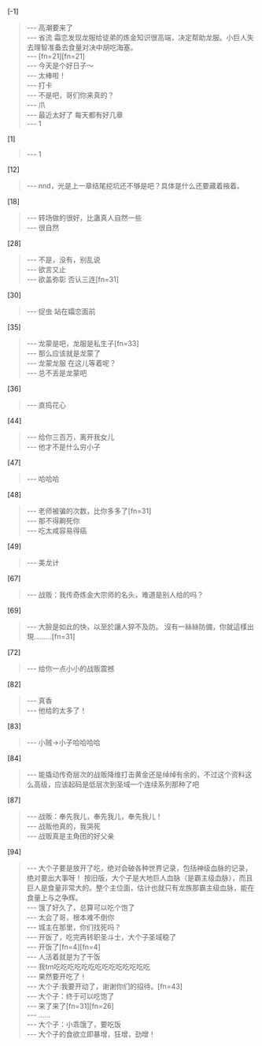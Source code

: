 
[-1] 
>--- 高潮要来了<br>
>--- 省流 霜恋发现龙服给徒弟的炼金知识很高端，决定帮助龙服。小巨人失去理智准备去食量对决中胡吃海塞。<br>
>--- [fn=21][fn=21]<br>
>--- 今天是个好日子～<br>
>--- 太棒啦！<br>
>--- 打卡<br>
>--- 不是吧，哥们你来真的？<br>
>--- 爪<br>
>--- 最近太好了 每天都有好几章<br>
>--- 1<br>

[1] 
>--- 1<br>

[12] 
>--- nnd，光是上一章结尾挖坑还不够是吧？具体是什么还要藏着掖着。<br>

[18] 
>--- 转场做的很好，比蛊真人自然一些<br>
>--- 很自然<br>

[28] 
>--- 不是，没有，别乱说<br>
>--- 欲言又止<br>
>--- 欲盖弥彰 否认三连[fn=31]<br>

[30] 
>--- 捉虫 站在孀恋面前<br>

[35] 
>--- 龙蒙是吧，龙服是私生子[fn=33]<br>
>--- 那么应该就是龙蒙了<br>
>--- 龙蒙龙服 在这儿等着呢？<br>
>--- 总不丢是龙蒙吧<br>

[36] 
>--- 直捣花心<br>

[44] 
>--- 给你三百万，离开我女儿<br>
>--- 他才不是什么穷小子<br>

[47] 
>--- 哈哈哈<br>

[48] 
>--- 老师被骗的次数，比你多多了[fn=31]<br>
>--- 那不得齁死你<br>
>--- 吃太咸容易得癌<br>

[49] 
>--- 美龙计<br>

[67] 
>--- 战贩：我传奇炼金大宗师的名头，难道是别人给的吗？<br>

[69] 
>--- 大臉是如此的快，以至於讓人猝不及防。
沒有一絲絲防備，你就這樣出現.........[fn=31]<br>

[72] 
>--- 给你一点小小的战贩震撼<br>

[82] 
>--- 真香<br>
>--- 他给的太多了！<br>

[83] 
>--- 小贼→小子哈哈哈哈<br>

[84] 
>--- 能撬动传奇层次的战贩降维打击黄金还是绰绰有余的，不过这个资料这么高级，应该起码是低层次到圣域一个连续系列那种了吧<br>

[87] 
>--- 战贩：奉先我儿，奉先我儿，奉先我儿！<br>
>--- 战贩他真的，我哭死<br>
>--- 战贩真是主角团的好父亲<br>

[94] 
>--- 大个子要是放开了吃，绝对会破各种世界记录，包括神级血脉的记录，绝对要出大事呀！
按旧版，大个子是大地巨人血脉（是霸主级血脉），而且巨人是食量非常大的。整个主位面，估计也就只有龙族那霸主级血脉，能在食量上与之争辉。<br>
>--- 饿了好久了，总算可以吃个饱了<br>
>--- 太会了哥，根本难不倒你<br>
>--- 城主在那里，你们找死吗？<br>
>--- 开饭了，吃完再转职圣斗士，大个子圣域稳了<br>
>--- 开饭了[fn=4][fn=4]<br>
>--- 人活着就是为了干饭<br>
>--- 我tm吃吃吃吃吃吃吃吃吃吃吃吃吃吃<br>
>--- 果然要开吃了！<br>
>--- 大个子:我要开动了，谢谢你们的招待。[fn=43]<br>
>--- 大个子：终于可以吃饱了<br>
>--- 来了来了[fn=31][fn=26]<br>
>--- ......<br>
>--- 大个子：小乖饿了，要吃饭<br>
>--- 大个子的食欲立即暴增，狂增，劲增！<br>

